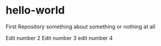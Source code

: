 # hello-world
First Repository
something about something or nothing at all

Edit number 2
Edit number 3
edit number 4
